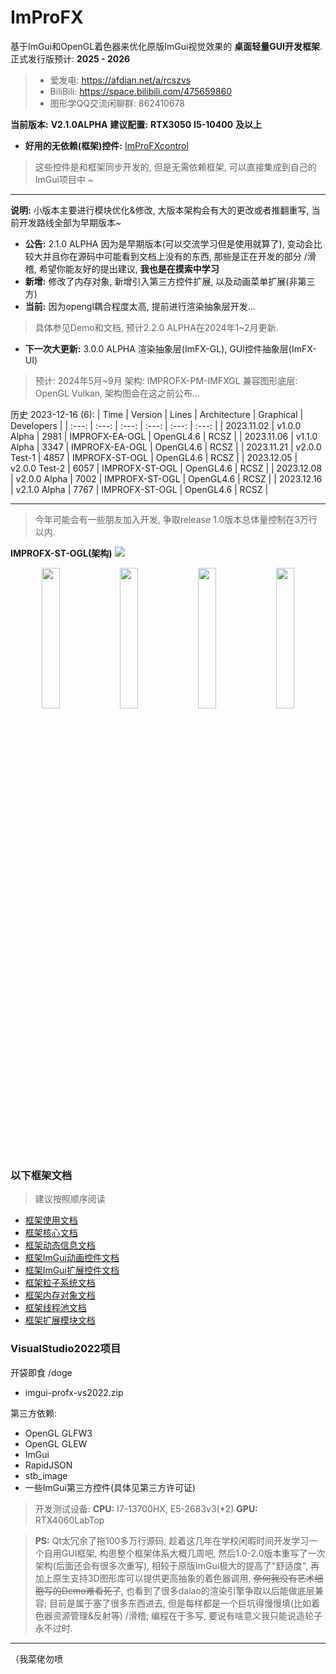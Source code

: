 # ImProFX

基于ImGui和OpenGL着色器来优化原版ImGui视觉效果的 __桌面轻量GUI开发框架__.
正式发行版预计: __2025 - 2026__

> - 爱发电: https://afdian.net/a/rcszvs
> - BiliBili: https://space.bilibili.com/475659860
> - 图形学QQ交流闲聊群: 862410678

__当前版本:__ __V2.1.0ALPHA__
__建议配置:__ __RTX3050__ __I5-10400__ __及以上__

- __好用的无依赖(框架)控件:__ [ImProFXcontrol](https://github.com/rcszc/ImProFXcontrol)
> 这些控件是和框架同步开发的, 但是无需依赖框架, 可以直接集成到自己的ImGui项目中 ~

---

__说明:__ 小版本主要进行模块优化&修改, 大版本架构会有大的更改或者推翻重写, 当前开发路线全部为早期版本~

- __公告:__ 2.1.0 ALPHA 因为是早期版本(可以交流学习但是使用就算了), 变动会比较大并且你在源码中可能看到文档上没有的东西, 那些是正在开发的部分 /滑稽, 希望你能友好的提出建议, __我也是在摸索中学习__
- __新增:__ 修改了内存对象, 新增引入第三方控件扩展, 以及动画菜单扩展(非第三方)
- __当前:__ 因为opengl耦合程度太高, 提前进行渲染抽象层开发...
> 具体参见Demo和文档, 预计2.2.0 ALPHA在2024年1~2月更新.

- __下一次大更新:__ 3.0.0 ALPHA 渲染抽象层(ImFX-GL), GUI控件抽象层(ImFX-UI)
> 预计: 2024年5月~9月 架构: IMPROFX-PM-IMFXGL 兼容图形底层: OpenGL Vulkan, 架构图会在这之前公布...

历史 2023-12-16 (6):
| Time | Version | Lines | Architecture | Graphical | Developers |
| :---: | :---: | :---: | :---: | :---: | :---: |
| 2023.11.02 | v1.0.0 Alpha | 2981 | IMPROFX-EA-OGL | OpenGL4.6 | RCSZ |
| 2023.11.06 | v1.1.0 Alpha | 3347 | IMPROFX-EA-OGL | OpenGL4.6 | RCSZ |
| 2023.11.21 | v2.0.0 Test-1 | 4857 | IMPROFX-ST-OGL | OpenGL4.6 | RCSZ |
| 2023.12.05 | v2.0.0 Test-2 | 6057 | IMPROFX-ST-OGL | OpenGL4.6 | RCSZ |
| 2023.12.08 | v2.0.0 Alpha | 7002 | IMPROFX-ST-OGL | OpenGL4.6 | RCSZ |
| 2023.12.16 | v2.1.0 Alpha | 7767 | IMPROFX-ST-OGL | OpenGL4.6 | RCSZ |

---
> 今年可能会有一些朋友加入开发, 争取release 1.0版本总体量控制在3万行以内.

__IMPROFX-ST-OGL(架构)__
<img src="docs/arch/ImProFX20-ARCH.png"/>
<p align="center">
  <img src="docs/images/improfx_demo1.0A.png" style="width:24%;"/>
  <img src="docs/images/improfx_demo1.1A.png" style="width:24%;"/>
  <img src="docs/images/improfx_demo2.0A.png" style="width:24%;"/>
  <img src="docs/images/improfx_demo2.1A.png" style="width:24%;"/>
</p>

### 以下框架文档
> 建议按照顺序阅读

- [框架使用文档](https://github.com/rcszc/ImProFX/blob/three/docs/improfx_usage.md)
- [框架核心文档](https://github.com/rcszc/ImProFX/blob/main/docs/improfx_corefx.md)
- [框架动态信息文档](https://github.com/rcszc/ImProFX/blob/main/docs/improfx_dyinfo.md)
- [框架ImGui动画控件文档](https://github.com/rcszc/ImProFX/blob/main/docs/improfx_animation.md)
- [框架ImGui扩展控件文档](https://github.com/rcszc/ImProFX/blob/main/docs/improfx_imguipro.md)
- [框架粒子系统文档](https://github.com/rcszc/ImProFX/blob/main/docs/improfx_particle.md)
- [框架内存对象文档](https://github.com/rcszc/ImProFX/blob/main/docs/improfx_memory.md)
- [框架线程池文档](https://github.com/rcszc/ImProFX/blob/main/docs/improfx_threadpool.md)
- [框架扩展模块文档](https://github.com/rcszc/ImProFX/blob/main/docs/improfx_extension.md)

### VisualStudio2022项目
开袋即食 /doge
- imgui-profx-vs2022.zip

第三方依赖:
- OpenGL GLFW3
- OpenGL GLEW
- ImGui
- RapidJSON
- stb_image
- 一些ImGui第三方控件(具体见第三方许可证)

> 开发测试设备: __CPU:__ I7-13700HX, E5-2683v3(*2) __GPU:__ RTX4060LabTop

> __PS:__ Qt太冗余了拖100多万行源码, 趁着这几年在学校闲暇时间开发学习一个自用GUI框架, 构思整个框架体系大概几周吧, 然后1.0-2.0版本重写了一次架构(后面还会有很多次重写), 相较于原版ImGui极大的提高了"舒适度", 再加上原生支持3D图形库可以提供更高抽象的着色器调用, ~~奈何我没有艺术细胞写的Demo难看死了~~, 也看到了很多dalao的渲染引擎争取以后能做底层兼容; 目前是属于塞了很多东西进去, 但是每样都是一个巨坑得慢慢填(比如着色器资源管理&反射等) /滑稽; 编程在于多写, 要说有啥意义我只能说造轮子永不过时.

---
（我菜佬勿喷
